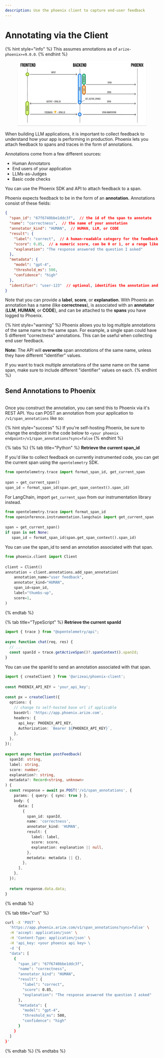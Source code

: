 ```yaml
---
description: Use the phoenix client to capture end-user feedback
---
```


# Annotating via the Client

{% hint style="info" %}
This assumes annotations as of `arize-phoenix>=9.0.0`.
{% endhint %}

<figure><img src="../../../.gitbook/assets/feedback_flow.png" alt=""><figcaption></figcaption></figure>

When building LLM applications, it is important to collect feedback to understand how your app is performing in production. Phoenix lets you attach feedback to spans and traces in the form of annotations.

Annotations come from a few different sources:

* Human Annotators
* End users of your application
* LLMs-as-Judges
* Basic code checks

You can use the Phoenix SDK and API to attach feedback to a span.

Phoenix expects feedback to be in the form of an **annotation.** Annotations consist of these fields:

```json
{
  "span_id": "67f6740bbe1ddc3f",  // the id of the span to annotate
  "name": "correctness",  // the name of your annotation
  "annotator_kind": "HUMAN",  // HUMAN, LLM, or CODE
  "result": {
    "label": "correct",  // A human-readable category for the feedback
    "score": 0.85,  // a numeric score, can be 0 or 1, or a range like 0 to 100
    "explanation": "The response answered the question I asked"
  },
  "metadata": {
    "model": "gpt-4",
    "threshold_ms": 500,
    "confidence": "high"
  },
  "identifier": "user-123"  // optional, identifies the annotation and enables upserts
}
```

Note that you can provide a **label**, **score**, or **explanation**. With Phoenix an annotation has a name (like **correctness**), is associated with an **annotator** (**LLM**, **HUMAN**, or **CODE**), and can be attached to the **spans** you have logged to Phoenix.

{% hint style="warning" %}
Phoenix allows you to log multiple annotations of the same name to the same span. For example, a single span could have 5 different "correctness" annotations. This can be useful when collecting end user feedback.

**Note:** The API will **overwrite** span annotations of the same name, unless they have different "identifier" values.

If you want to track multiple annotations of the same name on the same span, make sure to include different "identifier" values on each.
{% endhint %}

## Send Annotations to Phoenix

\
Once you construct the annotation, you can send this to Phoenix via it's REST API. You can POST an annotation from your application to `/v1/span_annotations` like so:

{% hint style="success" %}
If you're self-hosting Phoenix, be sure to change the endpoint in the code below to `<your phoenix endpoint>/v1/span_annotations?sync=false`
{% endhint %}

{% tabs %}
{% tab title="Python" %}
**Retrieve the current span\_id**

If you'd like to collect feedback on currently instrumented code, you can get the current span using the `opentelemetry` SDK.

```python
from opentelemetry.trace import format_span_id, get_current_span

span = get_current_span()
span_id = format_span_id(span.get_span_context().span_id)
```

For LangChain, import `get_current_span` from our instrumentation library instead.

```python
from opentelemetry.trace import format_span_id
from openinference.instrumentation.langchain import get_current_span

span = get_current_span()
if span is not None:
   span_id = format_span_id(span.get_span_context().span_id)
```

You can use the span\_id to send an annotation associated with that span.

```python
from phoenix.client import Client

client = Client()
annotation = client.annotations.add_span_annotation(
    annotation_name="user feedback",
    annotator_kind="HUMAN",
    span_id=span_id,
    label="thumbs-up",
    score=1,
)
```
{% endtab %}

{% tab title="TypeScript" %}
**Retrieve the current spanId**

```typescript
import { trace } from "@opentelemetry/api";

async function chat(req, res) {
  // ...
  const spanId = trace.getActiveSpan()?.spanContext().spanId;
}
```

You can use the spanId to send an annotation associated with that span.

```typescript
import { createClient } from '@arizeai/phoenix-client';

const PHOENIX_API_KEY = 'your_api_key';

const px = createClient({
  options: {
    // change to self-hosted base url if applicable
    baseUrl: 'https://app.phoenix.arize.com',
    headers: {
      api_key: PHOENIX_API_KEY,
      Authorization: `Bearer ${PHOENIX_API_KEY}`,
    },
  },
});

export async function postFeedback(
  spanId: string,
  label: string,
  score: number,
  explanation?: string,
  metadata?: Record<string, unknown>
) {
  const response = await px.POST('/v1/span_annotations', {
    params: { query: { sync: true } },
    body: {
      data: [
        {
          span_id: spanId,
          name: 'correctness',
          annotator_kind: 'HUMAN',
          result: {
            label: label,
            score: score,
            explanation: explanation || null,
          },
          metadata: metadata || {},
        },
      ],
    },
  });

  return response.data.data;
}
```
{% endtab %}

{% tab title="curl" %}
```bash
curl -X 'POST' \
  'https://app.phoenix.arize.com/v1/span_annotations?sync=false' \
  -H 'accept: application/json' \
  -H 'Content-Type: application/json' \
  -H 'api_key: <your phoenix api key> \
  -d '{
  "data": [
    {
      "span_id": "67f6740bbe1ddc3f",
      "name": "correctness",
      "annotator_kind": "HUMAN",
      "result": {
        "label": "correct",
        "score": 0.85,
        "explanation": "The response answered the question I asked"
      },
      "metadata": {
        "model": "gpt-4",
        "threshold_ms": 500,
        "confidence": "high"
      }
    }
  ]
}'
```
{% endtab %}
{% endtabs %}
